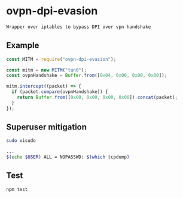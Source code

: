 # ovpn-dpi-evasion

```bash
Wrapper over iptables to bypass DPI over vpn handshake
```

## Example

```js
const MITM = require("ovpn-dpi-evasion");

const mitm = new MITM("tun0");
const ovpnHandshake = Buffer.from([0x04, 0x00, 0x00, 0x00]);

mitm.intercept((packet) => {
  if (packet.compare(ovpnHandshake)) {
    return Buffer.from([0x00, 0x00, 0x00, 0x00]).concat(packet);
  }
});
```

## Superuser mitigation

```bash
sudo visudo
```

```bash
...
$(echo $USER) ALL = NOPASSWD: $(which tcpdump)
```

## Test

```bash
npm test
```
